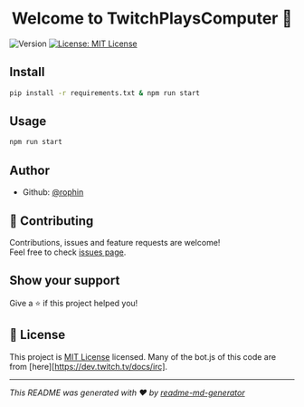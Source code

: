 <h1 align="center">Welcome to TwitchPlaysComputer 👋</h1>
<p>
  <img alt="Version" src="https://img.shields.io/badge/version-0.01-blue.svg?cacheSeconds=2592000" />
  <a href="https://github.com/rophin/TwitchPlaysComputer/blob/main/LICENSE" target="_blank">
    <img alt="License: MIT License" src="https://img.shields.io/badge/License-MIT License-yellow.svg" />
  </a>
</p>

## Install

```sh
pip install -r requirements.txt & npm run start
```

## Usage

```sh
npm run start
```

## Author

* Github: [@rophin](https://github.com/rophin)

## 🤝 Contributing

Contributions, issues and feature requests are welcome!<br />Feel free to check [issues page](https://github.com/rophin/TwitchPlaysComputer/issues). 

## Show your support

Give a ⭐️ if this project helped you!

## 📝 License

This project is [MIT License](https://github.com/rophin/TwitchPlaysComputer/blob/main/LICENSE) licensed.
Many of the bot.js of this code are from [here][https://dev.twitch.tv/docs/irc].

***
_This README was generated with ❤️ by [readme-md-generator](https://github.com/kefranabg/readme-md-generator)_